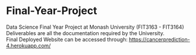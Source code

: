 # Final-Year-Project
Data Science Final Year Project at Monash University (FIT3163 - FIT3164) \
Deliverables are all the documentation required by the University. \
Final Deployed Website can be accessed through: https://cancerprediction-4.herokuapp.com/
